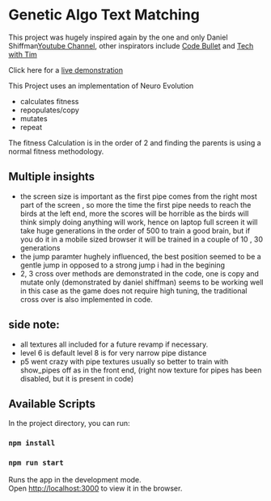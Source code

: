 # Genetic Algo Text Matching

This project was hugely inspired again by the one and only Daniel Shiffman[Youtube Channel](https://www.youtube.com/channel/UCvjgXvBlbQiydffZU7m1_aw), other inspirators include [Code Bullet](https://www.youtube.com/channel/UC0e3QhIYukixgh5VVpKHH9Q) and [Tech with Tim](https://www.youtube.com/channel/UC4JX40jDee_tINbkjycV4Sg)

Click here for a [live demonstration](https://romantic-bhaskara-dc0b13.netlify.app/)

This Project uses an implementation of Neuro Evolution
* calculates fitness
* repopulates/copy
* mutates
* repeat

The fitness Calculation is in the order of 2 and finding the parents is using a normal fitness methodology.
## Multiple insights
* the screen size is important as the first pipe comes from the right most part of the screen , so more the time the first pipe needs to reach the birds at the left end, more the scores will be horrible as the birds will think simply doing anything will work, hence on laptop full screen it will take huge generations in the order of 500 to train a good brain, but if you do it in a mobile sized browser it will be trained in a couple of 10 , 30 generations
* the jump paramter hughely influenced, the best position seemed to be a gentle jump in opposed to a strong jump i had in the begining
* 2, 3 cross over methods are demonstrated in the code, one is copy and mutate only (demonstrated by daniel shiffman) seems to be working well in this case as the game does not require high tuning, the traditional cross over is also implemented in code.


## side note:
* all textures all included for a future revamp if necessary.
* level 6 is default level 8 is for very narrow pipe distance
*  p5 went crazy with pipe textures usually so better to train with show_pipes off as in the front end, (right now texture for pipes has been disabled, but it is present in code)

## Available Scripts

In the project directory, you can run:
### `npm install`
### `npm run start`
Runs the app in the development mode.\
Open [http://localhost:3000](http://localhost:3000) to view it in the browser.
